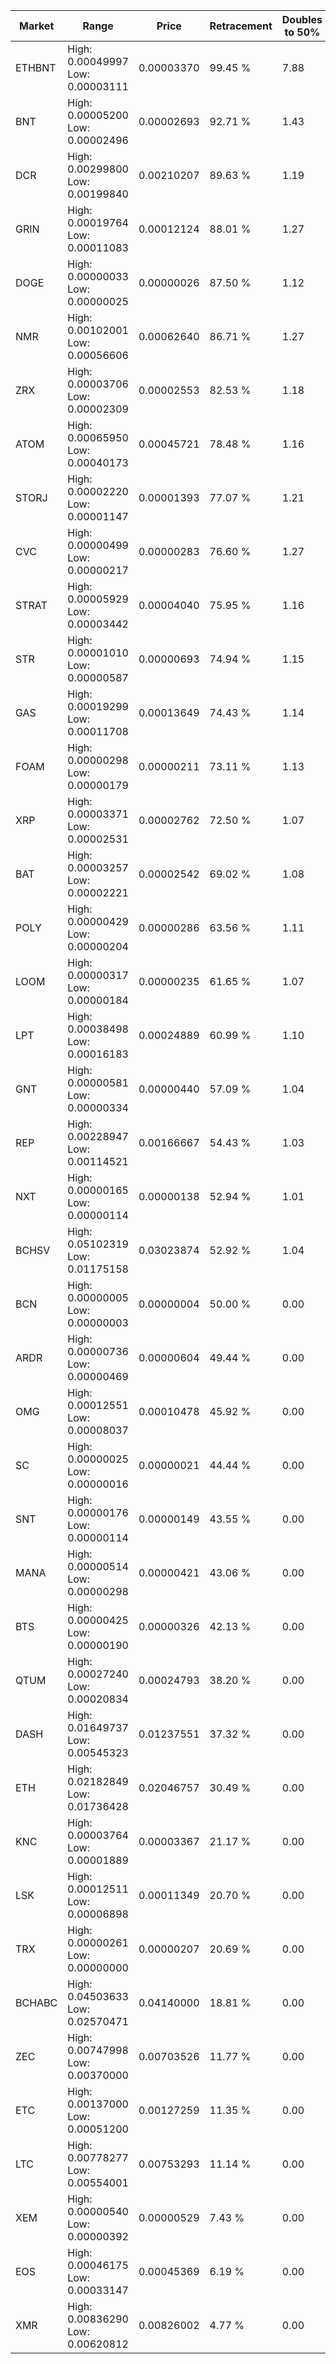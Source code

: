 | Market | Range | Price| Retracement | Doubles to 50% |
| --- | --- | --- | --- | --- |
| ETHBNT | High: 0.00049997<br />Low: 0.00003111 | 0.00003370 | 99.45 % | 7.88 |
| BNT | High: 0.00005200<br />Low: 0.00002496 | 0.00002693 | 92.71 % | 1.43 |
| DCR | High: 0.00299800<br />Low: 0.00199840 | 0.00210207 | 89.63 % | 1.19 |
| GRIN | High: 0.00019764<br />Low: 0.00011083 | 0.00012124 | 88.01 % | 1.27 |
| DOGE | High: 0.00000033<br />Low: 0.00000025 | 0.00000026 | 87.50 % | 1.12 |
| NMR | High: 0.00102001<br />Low: 0.00056606 | 0.00062640 | 86.71 % | 1.27 |
| ZRX | High: 0.00003706<br />Low: 0.00002309 | 0.00002553 | 82.53 % | 1.18 |
| ATOM | High: 0.00065950<br />Low: 0.00040173 | 0.00045721 | 78.48 % | 1.16 |
| STORJ | High: 0.00002220<br />Low: 0.00001147 | 0.00001393 | 77.07 % | 1.21 |
| CVC | High: 0.00000499<br />Low: 0.00000217 | 0.00000283 | 76.60 % | 1.27 |
| STRAT | High: 0.00005929<br />Low: 0.00003442 | 0.00004040 | 75.95 % | 1.16 |
| STR | High: 0.00001010<br />Low: 0.00000587 | 0.00000693 | 74.94 % | 1.15 |
| GAS | High: 0.00019299<br />Low: 0.00011708 | 0.00013649 | 74.43 % | 1.14 |
| FOAM | High: 0.00000298<br />Low: 0.00000179 | 0.00000211 | 73.11 % | 1.13 |
| XRP | High: 0.00003371<br />Low: 0.00002531 | 0.00002762 | 72.50 % | 1.07 |
| BAT | High: 0.00003257<br />Low: 0.00002221 | 0.00002542 | 69.02 % | 1.08 |
| POLY | High: 0.00000429<br />Low: 0.00000204 | 0.00000286 | 63.56 % | 1.11 |
| LOOM | High: 0.00000317<br />Low: 0.00000184 | 0.00000235 | 61.65 % | 1.07 |
| LPT | High: 0.00038498<br />Low: 0.00016183 | 0.00024889 | 60.99 % | 1.10 |
| GNT | High: 0.00000581<br />Low: 0.00000334 | 0.00000440 | 57.09 % | 1.04 |
| REP | High: 0.00228947<br />Low: 0.00114521 | 0.00166667 | 54.43 % | 1.03 |
| NXT | High: 0.00000165<br />Low: 0.00000114 | 0.00000138 | 52.94 % | 1.01 |
| BCHSV | High: 0.05102319<br />Low: 0.01175158 | 0.03023874 | 52.92 % | 1.04 |
| BCN | High: 0.00000005<br />Low: 0.00000003 | 0.00000004 | 50.00 % | 0.00 |
| ARDR | High: 0.00000736<br />Low: 0.00000469 | 0.00000604 | 49.44 % | 0.00 |
| OMG | High: 0.00012551<br />Low: 0.00008037 | 0.00010478 | 45.92 % | 0.00 |
| SC | High: 0.00000025<br />Low: 0.00000016 | 0.00000021 | 44.44 % | 0.00 |
| SNT | High: 0.00000176<br />Low: 0.00000114 | 0.00000149 | 43.55 % | 0.00 |
| MANA | High: 0.00000514<br />Low: 0.00000298 | 0.00000421 | 43.06 % | 0.00 |
| BTS | High: 0.00000425<br />Low: 0.00000190 | 0.00000326 | 42.13 % | 0.00 |
| QTUM | High: 0.00027240<br />Low: 0.00020834 | 0.00024793 | 38.20 % | 0.00 |
| DASH | High: 0.01649737<br />Low: 0.00545323 | 0.01237551 | 37.32 % | 0.00 |
| ETH | High: 0.02182849<br />Low: 0.01736428 | 0.02046757 | 30.49 % | 0.00 |
| KNC | High: 0.00003764<br />Low: 0.00001889 | 0.00003367 | 21.17 % | 0.00 |
| LSK | High: 0.00012511<br />Low: 0.00006898 | 0.00011349 | 20.70 % | 0.00 |
| TRX | High: 0.00000261<br />Low: 0.00000000 | 0.00000207 | 20.69 % | 0.00 |
| BCHABC | High: 0.04503633<br />Low: 0.02570471 | 0.04140000 | 18.81 % | 0.00 |
| ZEC | High: 0.00747998<br />Low: 0.00370000 | 0.00703526 | 11.77 % | 0.00 |
| ETC | High: 0.00137000<br />Low: 0.00051200 | 0.00127259 | 11.35 % | 0.00 |
| LTC | High: 0.00778277<br />Low: 0.00554001 | 0.00753293 | 11.14 % | 0.00 |
| XEM | High: 0.00000540<br />Low: 0.00000392 | 0.00000529 | 7.43 % | 0.00 |
| EOS | High: 0.00046175<br />Low: 0.00033147 | 0.00045369 | 6.19 % | 0.00 |
| XMR | High: 0.00836290<br />Low: 0.00620812 | 0.00826002 | 4.77 % | 0.00 |
